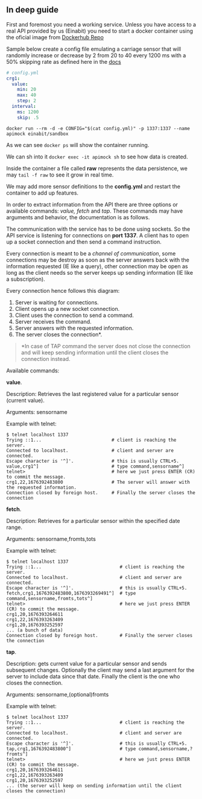 ## In deep guide

First and foremost you need a working service. Unless you have access to a real API provided by us (Einabit) you need to start a docker container using the oficial image from [Dockerhub Repo](https://hub.docker.com/repository/docker/einabit/sandbox)

Sample below create a config file emulating a carriage sensor that will randomly increase or decrease by 2 from 20 to 40 every 1200 ms with a 50% skipping rate as defined here in the [docs](https://github.com/Einabit/sandbox#documentation)

```yml
# config.yml
crg1:
  value:
    min: 20
    max: 40
    step: 2
  interval:
    ms: 1200
    skip: .5
```

```
docker run --rm -d -e CONFIG="$(cat config.yml)" -p 1337:1337 --name apimock einabit/sandbox
```

As we can see `docker ps` will show the container running.

We can sh into it `docker exec -it apimock sh` to see how data is created.

Inside the container a file called **raw** represents the data persistence, we may `tail -f raw` to see it grow in real time.

We may add more sensor definitions to the **config.yml** and restart the container to add up features.

In order to extract information from the API there are three options or available commands: *value, fetch* and *tap*. These commands may have arguments and behavior, the documentation is as follows.

The communication with the service has to be done using sockets. So the API service is listening for connections on **port 1337**. A client has to open up a socket connection and then send a command instruction.

Every connection is meant to be a *channel of communication*, some connections may be destroy as soon as the server answers back with the information requested (IE like a query), other connection may be open as long as the client needs so the server keeps up sending information (IE like a subscription).

Every connection hence follows this diagram:

1. Server is waiting for connections.
2. Client opens up a new socket connection.
3. Client uses the connection to send a command.
4. Server receives the command.
5. Server answers with the requested information.
6. The server closes the connection*.

> *In case of TAP command the server does not close the connection and will keep sending information until the client closes the connection instead.

Available commands:

**value**.

Description: Retrieves the last registered value for a particular sensor (current value).

Arguments: sensorname

Example with telnet:
```
$ telnet localhost 1337
Trying ::1...                          # client is reaching the server.
Connected to localhost.                # client and server are connected.
Escape character is '^]'.              # this is usually CTRL+5.
value,crg1^]                           # type command,sensorname^]
telnet>                                # here we just press ENTER (CR) to commit the message.
crg1,22,1676392483800                  # The server will answer with the requested information.
Connection closed by foreign host.     # Finally the server closes the connection

```

**fetch**.

Description: Retrieves for a particular sensor within the specified date range.

Arguments: sensorname,fromts,tots

Example with telnet:
```
$ telnet localhost 1337
Trying ::1...                             # client is reaching the server.
Connected to localhost.                   # client and server are connected.
Escape character is '^]'.                 # this is usually CTRL+5.
fetch,crg1,1676392483800,1676393269491^]  # type command,sensorname,fromts,tots^]
telnet>                                   # here we just press ENTER (CR) to commit the message.
crg1,20,1676393264611
crg1,22,1676393263409
crg1,20,1676393252597
... (a bunch of data)
Connection closed by foreign host.        # Finally the server closes the connection

```

**tap**.

Description: gets current value for a particular sensor and sends subsequent changes. Optionally the client may send a last argument for the server to include data since that date. Finally the client is the one who closes the connection.

Arguments: sensorname,(optional)fromts

Example with telnet:
```
$ telnet localhost 1337
Trying ::1...                             # client is reaching the server.
Connected to localhost.                   # client and server are connected.
Escape character is '^]'.                 # this is usually CTRL+5.
tap,crg1,1676392483800^]                  # type command,sensorname,?fromts^]
telnet>                                   # here we just press ENTER (CR) to commit the message.
crg1,20,1676393264611
crg1,22,1676393263409
crg1,20,1676393252597
... (the server will keep on sending information until the client closes the connection)

```
